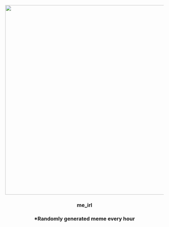 <p align="center">
        <img src="https://i.redd.it/2znufwkpjh291.jpg" width="600" height="600">
        </p>
        <h3 align="center">me_irl</h3>
        <h3 align="center">*Randomly generated meme every hour</h3>
    